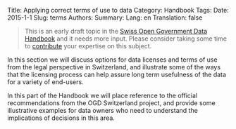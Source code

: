 Title: Applying correct terms of use to data
Category: Handbook
Tags:
Date: 2015-1-1
Slug: terms
Authors:
Summary:
Lang: en
Translation: false

> This is an early draft topic in the [Swiss Open Government Data Handbook](chapters) and it needs more input. Please consider taking some time to [contribute](contribute) your expertise on this subject.

In this section we will discuss options for data licenses and terms of use from the legal perspective in Switzerland, and illustrate some of the ways that the licensing process can help assure long term usefulness of the data for a variety of end-users.

In this part of the Handbook we will place reference to the official recommendations from the OGD Switzerland project, and provide some illustrative examples for data owners who need to understand the implications of decisions in this area.
